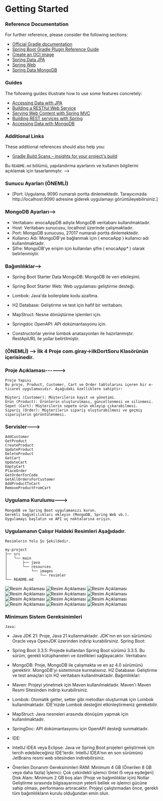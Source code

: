 # Getting Started

### Reference Documentation
For further reference, please consider the following sections:

* [Official Gradle documentation](https://docs.gradle.org)
* [Spring Boot Gradle Plugin Reference Guide](https://docs.spring.io/spring-boot/3.3.5/gradle-plugin)
* [Create an OCI image](https://docs.spring.io/spring-boot/3.3.5/gradle-plugin/packaging-oci-image.html)
* [Spring Data JPA](https://docs.spring.io/spring-boot/3.3.5/reference/data/sql.html#data.sql.jpa-and-spring-data)
* [Spring Web](https://docs.spring.io/spring-boot/3.3.5/reference/web/servlet.html)
* [Spring Data MongoDB](https://docs.spring.io/spring-boot/3.3.5/reference/data/nosql.html#data.nosql.mongodb)

### Guides
The following guides illustrate how to use some features concretely:

* [Accessing Data with JPA](https://spring.io/guides/gs/accessing-data-jpa/)
* [Building a RESTful Web Service](https://spring.io/guides/gs/rest-service/)
* [Serving Web Content with Spring MVC](https://spring.io/guides/gs/serving-web-content/)
* [Building REST services with Spring](https://spring.io/guides/tutorials/rest/)
* [Accessing Data with MongoDB](https://spring.io/guides/gs/accessing-data-mongodb/)

### Additional Links
These additional references should also help you:

* [Gradle Build Scans – insights for your project's build](https://scans.gradle.com#gradle)


Bu `README.md` bölümü, yapılandırma ayarlarını ve kullanım bilgilerini açıklamak için tasarlanmıştır. -->

### Sunucu Ayarları (ÖNEMLİ)
-  [Port: Uygulama, 9090 numaralı portta dinlemektedir. Tarayıcınızda http://localhost:9090 adresine giderek uygulamayı görüntüleyebilirsiniz.]

### MongoDB Ayarları-->

-  Veritabanı: enocaAppDB adıyla MongoDB veritabanı kullanılmaktadır.
-  Host: Veritabanı sunucusu, localhost üzerinde çalışmaktadır.
-  Port: MongoDB sunucusu, 27017 numaralı portta dinlemektedir.
-  Kullanıcı Adı: MongoDB'ye bağlanmak için ( enocaApp ) kullanıcı adı kullanılmaktadır.
-  Şifre: MongoDB'ye erişim için kullanılan şifre ( enocaApp* ) olarak belirlenmiştir.


### Bağımlılıklar--> 

  -  Spring Boot Starter Data MongoDB: MongoDB ile veri etkileşimi.
  -  Spring Boot Starter Web: Web uygulaması geliştirme desteği.
  -  Lombok: Java'da boilerplate kodu azaltma.
  -  H2 Database: Geliştirme ve test için hafif bir veritabanı.
  -  MapStruct: Nesne dönüştürme işlemleri için.
  -  Springdoc OpenAPI: API dokümantasyonu için.

  -  Constructorlar yerine lombok anatasyonları ile hazırlanmıştır. RestApiURL ile yollar belirtilmiştir.


### (ÖNEMLİ) --> İlk 4 Proje com.giray->ilkDortSoru Klasörünün içerisinedir.


### Proje Açıklaması------> 
    Proje Yapısı
    Bu proje, Product, Customer, Cart ve Order tablolarını içeren bir e-ticaret uygulamasıdır. Aşağıdaki özelliklere sahiptir:

    Müşteri (Customer): Müşterilerin kayıt ve yönetimi.
    Ürün (Product): Ürünlerin oluşturulması, güncellenmesi ve silinmesi.
    Sepet (Cart): Müşterilerin sepete ürün ekleyip çıkarabilmesi.
    Sipariş (Order): Müşterilerin sipariş oluşturabilmesi ve geçmiş siparişlerin görüntülenmesi.

### Servisler---> 
    AddCustomer
    GetProduct
    CreateProduct
    UpdateProduct
    DeleteProduct
    GetCart
    UpdateCart
    EmptyCart
    PlaceOrder
    GetOrderForCode
    GetAllOrdersForCustomer
    AddProductToCart
    RemoveProductFromCart

### Uygulama Kurulumu---> 
    MongoDB ve Spring Boot uygulamanızı kurun.
    Gerekli bağımlılıkları ekleyin (MongoDB, Spring Web vb.).
    Uygulamayı başlatın ve API uç noktalarına erişin.

### Uygulamanın Çalışır Haldeki Resimleri Aşağıdadır.

    Resimlerin Yolu Şu Şekildedir.

    my-project
    ├── src
    │   └── main
    │       ├── java
    │       └── resources
    │           └── images
    │               └── resimler
    └── README.md


![Resim Açıklaması](https://raw.githubusercontent.com/giraycinar/enocaApp/main/src/main/resources/images/1.png)
![Resim Açıklaması](https://raw.githubusercontent.com/giraycinar/enocaApp/main/src/main/resources/images/2.png)
![Resim Açıklaması](https://raw.githubusercontent.com/giraycinar/enocaApp/main/src/main/resources/images/3.png)
![Resim Açıklaması](https://raw.githubusercontent.com/giraycinar/enocaApp/main/src/main/resources/images/4.png)
![Resim Açıklaması](https://raw.githubusercontent.com/giraycinar/enocaApp/main/src/main/resources/images/5.png)
![Resim Açıklaması](https://raw.githubusercontent.com/giraycinar/enocaApp/main/src/main/resources/images/6.png)
![Resim Açıklaması](https://raw.githubusercontent.com/giraycinar/enocaApp/main/src/main/resources/images/7.png)
![Resim Açıklaması](https://raw.githubusercontent.com/giraycinar/enocaApp/main/src/main/resources/images/8.png)
![Resim Açıklaması](https://raw.githubusercontent.com/giraycinar/enocaApp/main/src/main/resources/images/9.png)
![Resim Açıklaması](https://raw.githubusercontent.com/giraycinar/enocaApp/main/src/main/resources/images/10.png)
![Resim Açıklaması](https://raw.githubusercontent.com/giraycinar/enocaApp/main/src/main/resources/images/11.png)
![Resim Açıklaması](https://raw.githubusercontent.com/giraycinar/enocaApp/main/src/main/resources/images/12.png)


###   Minimum Sistem Gereksinimleri
    Java:

-    Java JDK 21: Proje, Java 21 kullanmaktadır. JDK'nın en son sürümünü Oracle veya OpenJDK üzerinden indirip kurabilirsiniz.
    Spring Boot:

-    Spring Boot 3.3.5: Projede kullanılan Spring Boot sürümü 3.3.5. Bu sürüm, gerekli kütüphaneleri ve özellikleri sağlayacaktır.
    Veritabanı:

-    MongoDB: Proje, MongoDB ile çalışmakta ve en az 4.0 sürümünü gerektirir. MongoDB'yi sisteminize kurmalısınız.
    H2 Database: Geliştirme ve test amaçları için H2 veritabanı kullanılmaktadır.
    Bağımlılıklar:

-    Maven: Projeyi yönetmek için Maven kullanılmaktadır. Maven'ı Maven Resmi Sitesinden indirip kurabilirsiniz.
-    Lombok: Otomatik getter, setter gibi metodları oluşturmak için Lombok kullanılmaktadır. IDE'nizde Lombok desteğini etkinleştirmeniz gerekebilir.
-    MapStruct: Java nesneleri arasında dönüşüm yapmak için kullanılmaktadır.
-    SpringDoc: API dokümantasyonu için OpenAPI desteği sunmaktadır.
-    IDE:

-    IntelliJ IDEA veya Eclipse: Java ve Spring Boot projeleri geliştirmek için tercih edebileceğiniz IDE'lerdir. IntelliJ IDEA'nın en son sürümünü JetBrains resmi web sitesinden indirebilirsiniz.
-    Önerilen Donanım Gereksinimleri
    RAM: Minimum 4 GB (Önerilen 8 GB veya daha fazla)
    İşlemci: Çok çekirdekli işlemci (Intel i5 veya eşdeğeri)
    Disk Alanı: Minimum 2 GB boş alan (Proje ve bağımlılıklar için)
    Notlar
    Geliştirme sırasında bilgisayarınızın yeterli bellek ve işlemci gücüne sahip olması, performansı artıracaktır.
    Projeyi çalıştırmadan önce, gerekli tüm bağımlılıkların kurulu olduğundan emin olun.
